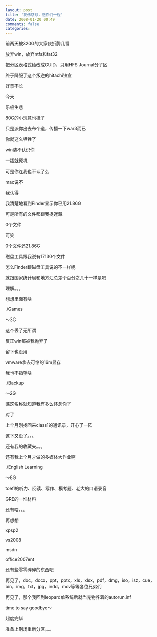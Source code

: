```yaml
---
layout: post
title: '我佛慈悲，送你们一程'
date: 2008-01-20 00:49
comments: false
categories: 
---
```

    

前两天被320G的大家伙折腾几番

  

放弃win，放弃ntfs和fat32

  

把分区表格式给改成GUID，只用HFS Journal分了区

  

终于降服了这个叛逆的hitachi铁盒

  

好景不长

  

今天

  

乐极生悲

  

80G的小玩意也挂了

  

只是派你出去布个道，传播一下war3而已

  

你就这么牺牲了

  

win装不认识你

  

一插就死机

  

可是你连我也不认了么

  

mac说不

  

我认得

  

我清楚地看到Finder显示你已用21.86G

  

可是所有的文件都跟我捉迷藏

  

0个文件

  

可笑

  

0个文件还21.86G

  

磁盘工具跟我说有17130个文件

  

怎么Finder跟磁盘工具说的不一样呢

  

就跟国家统计局和地方汇总差个百分之几十一样是吧

  

理解。。。

  

  

想想里面有啥

  

.\Games

～3G

这个丢了无所谓

反正win都被我抛弃了

留下也没用

vmware拿去可怜的16m显存

我也不指望啥

  

.\Backup

～2G

瞧这名称就知道我有多么怀念你了

对了

上个月刚找回来class1的通讯录，开心了一阵

这下又没了。。。

还有我的收藏夹。。。

还有我上个月才做的多媒体大作业啊

  

.\English Learning

～8G

toefl的听力、阅读、写作、模考题、老大的口语录音

GRE的一堆材料

  

还有啥。。。

再想想

  

xpsp2

vs2008

msdn

office2007ent

  

还有些零零碎碎的东西吧

  

再见了，doc，docx，ppt，pptx，xls，xlsx，pdf，dmg，iso，isz，cue，bin，img，txt，jpg，indd，mov等等各位兄弟们

  

再见了，那个我回到leopard单系统后就当宠物养着的autorun.inf

  

time to say goodbye～

  

  

  

  

  

  

超度完毕

准备上刑场重新分区。。。
